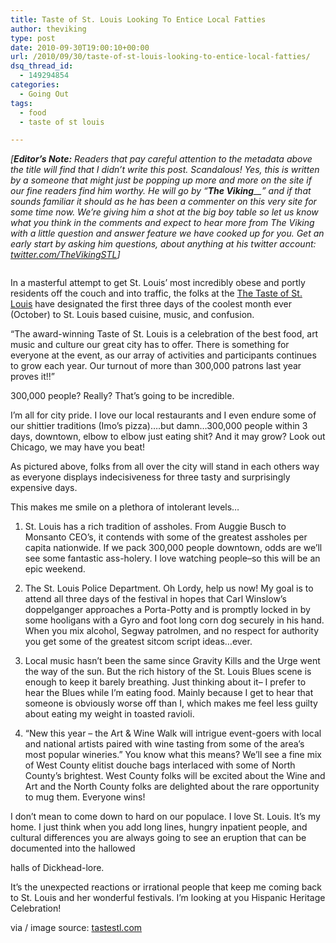 ```yaml
---
title: Taste of St. Louis Looking To Entice Local Fatties
author: theviking
type: post
date: 2010-09-30T19:00:10+00:00
url: /2010/09/30/taste-of-st-louis-looking-to-entice-local-fatties/
dsq_thread_id:
  - 149294854
categories:
  - Going Out
tags:
  - food
  - taste of st louis

---
```

_[**Editor&#8217;s Note:** Readers that pay careful attention to the metadata above the title will find that I didn&#8217;t write this post. Scandalous! Yes, this is written by a someone that might just be popping up more and more on the site if our fine readers find him worthy. He will go by &#8220;**The Viking**__&#8221; and if that sounds familiar it should as he has been a commenter on this very site for some time now. We&#8217;re giving him a shot at the big boy table so let us know what you think in the comments and expect to hear more from The Viking with a little question and answer feature we have cooked up for you. Get an early start by asking him questions, about anything at his twitter account:_ <a href="http://twitter.com/thevikingstl" target="_blank"><em>twitter.com/TheVikingSTL</em></a>_]_

<img class="alignright size-full wp-image-7073" title="taste_of_stl" src="http://media.punchingkitty.com/wordpress/2010/09/taste_of_stl.jpg?filter=resize&w=300" alt="" />

In a masterful attempt to get St. Louis’ most incredibly obese and portly residents off the couch and into traffic, the folks at the <a href="http://www.tastestl.com" target="_blank">The Taste of St. Louis</a> have designated the first three days of the coolest month ever (October) to St. Louis based cuisine, music, and confusion.

“The award-winning Taste of St. Louis is a celebration of the best food, art music and culture our great city has to offer. There is something for everyone at the event, as our array of activities and participants continues to grow each year. Our turnout of more than 300,000 patrons last year proves it!!”

300,000 people? Really? That’s going to be incredible.

I’m all for city pride. I love our local restaurants and I even endure some of our shittier traditions (Imo’s pizza)….but damn…300,000 people within 3 days, downtown, elbow to elbow just eating shit? And it may grow? Look out Chicago, we may have you beat!

As pictured above, folks from all over the city will stand in each others way as everyone displays indecisiveness for three tasty and surprisingly expensive days.

This makes me smile on a plethora of intolerant levels…

1. St. Louis has a rich tradition of assholes. From Auggie Busch to Monsanto CEO’s, it contends with some of the greatest assholes per capita nationwide. If we pack 300,000 people downtown, odds are we’ll see some fantastic ass-holery. I love watching people&#8211;so this will be an epic weekend.

2. The St. Louis Police Department. Oh Lordy, help us now! My goal is to attend all three days of the festival in hopes that Carl Winslow’s doppelganger approaches a Porta-Potty and is promptly locked in by some hooligans with a Gyro and foot long corn dog securely in his hand. When you mix alcohol, Segway patrolmen, and no respect for authority you get some of the greatest sitcom script ideas…ever.

3. Local music hasn’t been the same since Gravity Kills and the Urge went the way of the sun. But the rich history of the St. Louis Blues scene is enough to keep it barely breathing. Just thinking about it&#8211; I prefer to hear the Blues while I’m eating food. Mainly because I get to hear that someone is obviously worse off than I, which makes me feel less guilty about eating my weight in toasted ravioli.

4. “New this year – the Art & Wine Walk will intrigue event-goers with local and national artists paired with wine tasting from some of the area’s most popular wineries.” You know what this means? We’ll see a fine mix of West County elitist douche bags interlaced with some of North County’s brightest. West County folks will be excited about the Wine and Art and the North County folks are delighted about the rare opportunity to mug them. Everyone wins!

I don’t mean to come down to hard on our populace. I love St. Louis. It’s my home. I just think when you add long lines, hungry inpatient people, and cultural differences you are always going to see an eruption that can be documented into the hallowed
  
halls of Dickhead-lore.

It’s the unexpected reactions or irrational people that keep me coming back to St. Louis and her wonderful festivals. I’m looking at you Hispanic Heritage Celebration!

via / image source: <a href=" http://www.tastestl.com/" target="_blank">tastestl.com</a>